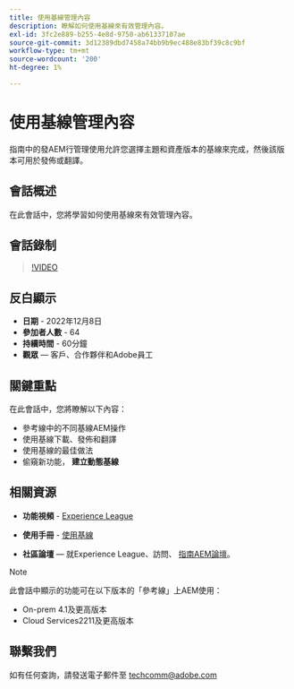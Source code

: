 ```yaml
---
title: 使用基線管理內容
description: 瞭解如何使用基線來有效管理內容。
exl-id: 3fc2e889-b255-4e8d-9750-ab61337107ae
source-git-commit: 3d12389dbd7458a74bb9b9ec488e83bf39c8c9bf
workflow-type: tm+mt
source-wordcount: '200'
ht-degree: 1%

---
```


# 使用基線管理內容

指南中的發AEM行管理使用允許您選擇主題和資產版本的基線來完成，然後該版本可用於發佈或翻譯。

## 會話概述

在此會話中，您將學習如何使用基線來有效管理內容。

## 會話錄制

>[!VIDEO](https://video.tv.adobe.com/v/3414172/version-management-release-management-baseline?quality=12&learn=on)

## 反白顯示

- **日期** - 2022年12月8日
- **參加者人數** - 64
- **持續時間** - 60分鐘
- **觀眾**  — 客戶、合作夥伴和Adobe員工

## 關鍵重點

在此會話中，您將瞭解以下內容：
- 參考線中的不同基線AEM操作
- 使用基線下載、發佈和翻譯
- 使用基線的最佳做法
- 偷窺新功能， **建立動態基線**

## 相關資源

- **功能視頻** -  [Experience League](https://experienceleague.adobe.com/docs/experience-manager-guides-learn/videos/advanced-user-guide/overview.html?lang=en)

- **使用手冊** - [使用基線](https://help.adobe.com/en_US/xml-documentation-for-adobe-experience-manager/index.html#t=DXML-master-map%2Fgenerate-output-use-baseline-for-publishing.html)

- **社區論壇**  — 就Experience League、訪問、 [指南AEM論壇](https://experienceleaguecommunities.adobe.com/t5/experience-manager-guides/bd-p/xml-documentation-discussions)。

>[!NOTE]
>
>此會話中顯示的功能可在以下版本的「參考線」上AEM使用：
> - On-prem 4.1及更高版本
> - Cloud Services2211及更高版本


## 聯繫我們

如有任何查詢，請發送電子郵件至 <techcomm@adobe.com>
